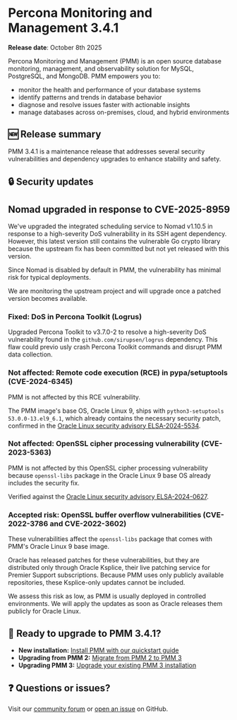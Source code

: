 # Percona Monitoring and Management 3.4.1

**Release date**: October 8th 2025

Percona Monitoring and Management (PMM) is an open source database monitoring, management, and observability solution for MySQL, PostgreSQL, and MongoDB. PMM empowers you to:

- monitor the health and performance of your database systems
- identify patterns and trends in database behavior
- diagnose and resolve issues faster with actionable insights
- manage databases across on-premises, cloud, and hybrid environments

## 🆕 Release summary

PMM 3.4.1 is a maintenance release that addresses several security vulnerabilities and dependency upgrades to enhance stability and safety.

## 🔒 Security updates

## Nomad upgraded in response to CVE-2025-8959
We've upgraded the integrated scheduling service to Nomad v1.10.5 in response to a high-severity DoS vulnerability in its SSH agent dependency. However, this latest version still contains the vulnerable Go crypto library because the upstream fix has been committed but not yet released with this version.

Since Nomad is disabled by default in PMM, the vulnerability has minimal risk for typical deployments.

We are monitoring the upstream project and will upgrade once a patched version becomes available.

### Fixed: DoS in Percona Toolkit (Logrus)
Upgraded Percona Toolkit to v3.7.0-2 to resolve a high-severity DoS vulnerability found in the `github.com/sirupsen/logrus` dependency. This flaw could previo usly crash Percona Toolkit commands and disrupt PMM data collection.

### Not affected: Remote code execution (RCE) in pypa/setuptools (CVE-2024-6345)
PMM is not affected by this RCE vulnerability. 

The PMM image's base OS, Oracle Linux 9, ships with `python3-setuptools 53.0.0-13.el9_6.1`, which already contains the necessary security patch,  confirmed in the [Oracle Linux security advisory ELSA-2024-5534](https://linux.oracle.com/errata/ELSA-2024-5534.html).

### Not affected: OpenSSL cipher processing vulnerability (CVE-2023-5363)
PMM is not affected by this OpenSSL cipher processing vulnerability because `openssl-libs` package in the Oracle Linux 9 base OS already includes the security fix.

Verified against the [Oracle Linux security advisory ELSA-2024-0627](https://linux.oracle.com/errata/ELSA-2024-0627.html).

### Accepted risk: OpenSSL buffer overflow vulnerabilities (CVE-2022-3786 and CVE-2022-3602)
These vulnerabilities affect the `openssl-libs` package that comes with PMM's Oracle Linux 9 base image.

Oracle has released patches for these vulnerabilities, but they are distributed only through Oracle Ksplice, their live patching service for Premier Support subscriptions. Because PMM uses only publicly available repositories, these Ksplice-only updates cannot be included.

We assess this risk as low, as PMM is usually deployed in controlled environments. We will apply the updates as soon as Oracle releases them publicly for Oracle Linux.

## 🚀 Ready to upgrade to PMM 3.4.1?

- **New installation:** [Install PMM with our quickstart guide](../quickstart/quickstart.md)
- **Upgrading from PMM 2:** [Migrate from PMM 2 to PMM 3](../pmm-upgrade/migrating_from_pmm_2.md)
- **Upgrading PMM 3:** [Upgrade your existing PMM 3 installation](../pmm-upgrade/index.md) 

## ❓ Questions or issues? 

Visit our [community forum](https://forums.percona.com/c/percona-monitoring-and-management-pmm/pmm-3/84) or [open an issue](https://github.com/percona/pmm/issues) on GitHub.